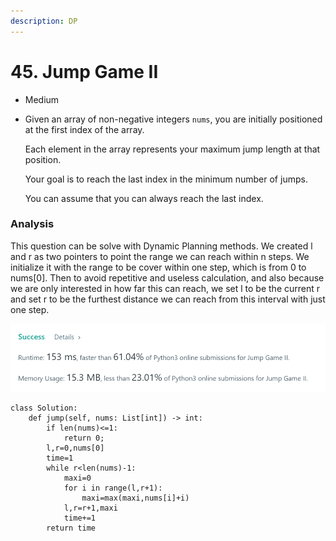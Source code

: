 ```yaml
---
description: DP
---
```


# 45. Jump Game II

* Medium
*   Given an array of non-negative integers `nums`, you are initially positioned at the first index of the array.

    Each element in the array represents your maximum jump length at that position.

    Your goal is to reach the last index in the minimum number of jumps.

    You can assume that you can always reach the last index.



### Analysis

This question can be solve with Dynamic Planning methods. We created l and r as two pointers to point the range we can reach within n steps. We initialize it with the range to be cover within one step, which is from 0 to nums\[0]. Then to avoid repetitive and useless calculation, and also because we are only interested in how far this can reach, we set l to be the current r and set r to be the furthest distance we can reach from this interval with just one step.&#x20;

![](<../.gitbook/assets/image (18) (1).png>)

```
class Solution:
    def jump(self, nums: List[int]) -> int:
        if len(nums)<=1:
            return 0;
        l,r=0,nums[0]
        time=1
        while r<len(nums)-1:
            maxi=0
            for i in range(l,r+1):
                maxi=max(maxi,nums[i]+i)
            l,r=r+1,maxi
            time+=1
        return time
```
